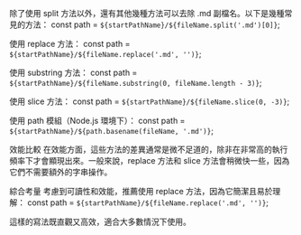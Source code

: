 除了使用 split 方法以外，還有其他幾種方法可以去除 .md 副檔名。以下是幾種常見的方法：
const path = `${startPathName}/${fileName.split('.md')[0]}`;

使用 replace 方法：
const path = `${startPathName}/${fileName.replace('.md', '')}`;

使用 substring 方法：
const path = `${startPathName}/${fileName.substring(0, fileName.length - 3)}`;

使用 slice 方法：
const path = `${startPathName}/${fileName.slice(0, -3)}`;

使用 path 模組（Node.js 環境下）：
const path = `${startPathName}/${path.basename(fileName, '.md')}`;

效能比較
在效能方面，這些方法的差異通常是微不足道的，除非在非常高的執行頻率下才會顯現出來。一般來說，replace 方法和 slice 方法會稍微快一些，因為它們不需要額外的字串操作。

綜合考量
考慮到可讀性和效能，推薦使用 replace 方法，因為它簡潔且易於理解：
const path = `${startPathName}/${fileName.replace('.md', '')}`;

這樣的寫法既直觀又高效，適合大多數情況下使用。
